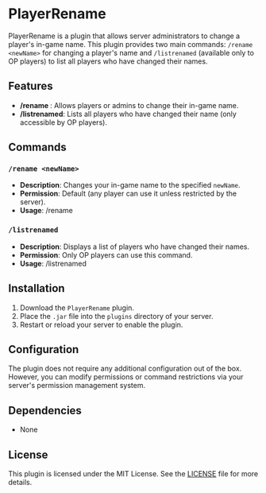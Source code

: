 # PlayerRename
PlayerRename is a plugin that allows server administrators to change a player's in-game name. This plugin provides two main commands: `/rename <newName>` for changing a player's name and `/listrenamed` (available only to OP players) to list all players who have changed their names.

## Features
- **/rename <newName>**: Allows players or admins to change their in-game name.
- **/listrenamed**: Lists all players who have changed their name (only accessible by OP players).

## Commands

### `/rename <newName>`
- **Description**: Changes your in-game name to the specified `newName`.
- **Permission**: Default (any player can use it unless restricted by the server).
- **Usage**: /rename <newName>

### `/listrenamed`
- **Description**: Displays a list of players who have changed their names.
- **Permission**: Only OP players can use this command.
- **Usage**: /listrenamed

## Installation
1. Download the `PlayerRename` plugin.
2. Place the `.jar` file into the `plugins` directory of your server.
3. Restart or reload your server to enable the plugin.

## Configuration
The plugin does not require any additional configuration out of the box. However, you can modify permissions or command restrictions via your server's permission management system.

## Dependencies
- None

## License
This plugin is licensed under the MIT License. See the [LICENSE](LICENSE) file for more details.
